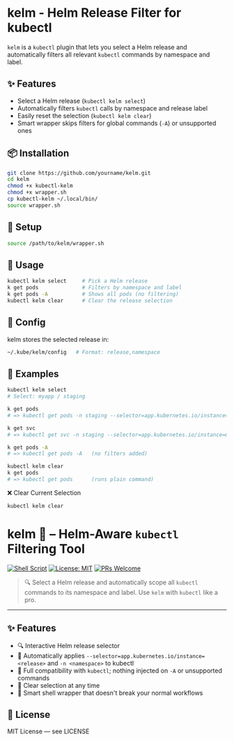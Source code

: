 # kelm - Helm Release Filter for kubectl

`kelm` is a `kubectl` plugin that lets you select a Helm release and automatically filters all relevant `kubectl` commands by namespace and label.

## ✨ Features

- Select a Helm release (`kubectl kelm select`)
- Automatically filters `kubectl` calls by namespace and release label
- Easily reset the selection (`kubectl kelm clear`)
- Smart wrapper skips filters for global commands (`-A`) or unsupported ones

## 📦 Installation

```bash
git clone https://github.com/yourname/kelm.git
cd kelm
chmod +x kubectl-kelm
chmod +x wrapper.sh
cp kubectl-kelm ~/.local/bin/
source wrapper.sh
```

## 🔧 Setup
```bash
source /path/to/kelm/wrapper.sh
```

## 🚀 Usage
```sh
kubectl kelm select     # Pick a Helm release
k get pods              # Filters by namespace and label
k get pods -A           # Shows all pods (no filtering)
kubectl kelm clear      # Clear the release selection
```

## 📂 Config
kelm stores the selected release in:
```sh
~/.kube/kelm/config   # Format: release,namespace
```

## 🧪 Examples
```sh
kubectl kelm select
# Select: myapp / staging

k get pods
# => kubectl get pods -n staging --selector=app.kubernetes.io/instance=myapp

k get svc
# => kubectl get svc -n staging --selector=app.kubernetes.io/instance=myapp

k get pods -A
# => kubectl get pods -A   (no filters added)

kubectl kelm clear
k get pods
# => kubectl get pods      (runs plain command)

```

❌ Clear Current Selection
```bash
kubectl kelm clear
```

# kelm 🧭 – Helm-Aware `kubectl` Filtering Tool

[![Shell Script](https://img.shields.io/badge/built_with-bash-1f425f.svg)](https://www.gnu.org/software/bash/)
[![License: MIT](https://img.shields.io/badge/license-MIT-green.svg)](LICENSE)
[![PRs Welcome](https://img.shields.io/badge/PRs-welcome-brightgreen.svg)](https://github.com/yourname/kelm/pulls)

> 🔍 Select a Helm release and automatically scope all `kubectl` commands to its namespace and label. Use `kelm` with `kubectl` like a pro.

---

## ✨ Features

- 🔍 Interactive Helm release selector
- 🔐 Automatically applies `--selector=app.kubernetes.io/instance=<release>` and `-n <namespace>` to kubectl
- 🔄 Full compatibility with `kubectl`; nothing injected on `-A` or unsupported commands
- 🧼 Clear selection at any time
- 🧠 Smart shell wrapper that doesn't break your normal workflows

## 🪪 License
MIT License — see LICENSE